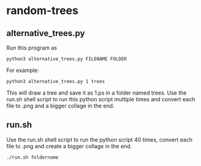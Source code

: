 # random-trees

## alternative_trees.py

Run this program as 

    python3 alternative_trees.py FILENAME FOLDER

For example: 

    python3 alternative_trees.py 1 trees

This will draw a tree and save it as 1.ps in a folder named trees.
Use the run.sh shell script to run this python script multiple times and convert each file to .png and a bigger collage in the end.


## run.sh

Use the run.sh shell script to run the python script 40 times, convert each file to .png and create a bigger collage in the end.

    ./run.sh foldername
